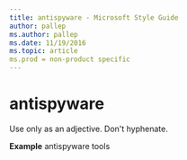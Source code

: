 ```yaml
---
title: antispyware - Microsoft Style Guide
author: pallep
ms.author: pallep
ms.date: 11/19/2016
ms.topic: article
ms.prod = non-product specific
---
```


# antispyware

Use only as an adjective. Don't hyphenate. 

**Example** antispyware tools 

